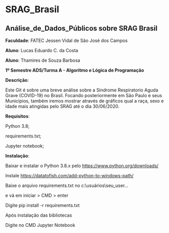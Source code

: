 # SRAG_Brasil
## Análise_de_Dados_Públicos sobre SRAG Brasil

**Faculdade**: FATEC Jessen Vidal de São José dos Campos

**Aluno**: Lucas Eduardo C. da Costa

**Aluno**: Thamires de Souza Barbosa

**1º Semestre ADS/Turma A - Algoritmo e Lógica de Programação**

**Descrição**:  

Este Git é sobre uma breve análise sobre a Sindrome Respiratorio Aguda Grave (COVID-19) no Brasil.
Focando posteriormente em São Paulo e seus Municipios, também iremos mostrar através de gráficos
qual a raça, sexo e idade mais atingidas pelo SRAG até o dia 30/06/2020.

**Requisitos**:

Python 3.8;

requirements.txt;

Jupyter notebook;

**Instalação**:

Baixar e instalar o Python 3.8.x pelo https://www.python.org/downloads/

Instale https://datatofish.com/add-python-to-windows-path/

Baixe o arquivo requirements.txt no c:\usuários\seu_user...

e vá em iniciar > CMD > enter

Digite pip install -r requirements.txt 

Após instalação das bibliotecas

Digite no CMD Jupyter Notebook

